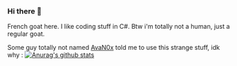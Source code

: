 ### Hi there :goat:

French goat here. I like coding stuff in C#. Btw i'm totally not a human, just a regular goat.

Some guy totally not named [AvaN0x](https://github.com/AvaN0x) told me to use this strange stuff, idk why :
[![Anurag's github stats](https://github-readme-stats.vercel.app/api?username=WildGoat07)](https://github.com/anuraghazra/github-readme-stats)
